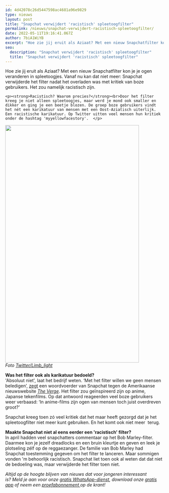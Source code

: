 ```yaml
---
id: 4d42078c26d5447598ac4681a96e9829
type: nieuws
layout: post
title: "Snapchat verwijdert 'racistisch' spleetoogfilter"
permalink: /nieuws/snapchat-verwijdert-racistisch-spleetoogfilter/
date: 2022-05-11T19:16:41.067Z
author: 7biA1WiYB
excerpt: "Hoe zie jij eruit als Aziaat? Met een nieuw Snapchatfilter kon je je ogen veranderen in spleetoogjes. Vanaf nu kan dat niet meer: Snapchat verwijderde het filter nadat het overladen was met kritiek van boze gebruikers. Het zou namelijk racistisch zijn.   "
seo:
  description: "Snapchat verwijdert 'racistisch' spleetoogfilter"
  title: "Snapchat verwijdert 'racistisch' spleetoogfilter"
---
```

Hoe zie jij eruit als Aziaat? Met een nieuw Snapchatfilter kon je je ogen veranderen in spleetoogjes. Vanaf nu kan dat niet meer: Snapchat verwijderde het filter nadat het overladen was met kritiek van boze gebruikers. Het zou namelijk racistisch zijn.   

    <p><strong>Racistisch? Waarom precies?</strong><br>Door het filter kreeg je niet alleen spleetoogjes, maar werd je mond ook smaller en dikker en ging je een beetje blozen. De groep boze gebruikers vindt het nét een karikatuur van mensen met een Oost-Aziatisch uiterlijk. Een racistische karikatuur. Op Twitter uitten veel mensen hun kritiek onder de hashtag 'myyellowfacestory'.  </p>
<p><div class="media media-element-container media-default"><div id="file-21140" class="file file-image file-image-png">

        
  
  <div class="content">
    <img height="753" width="425" class="media-element file-default" src="https://7dagen.netlify.app/sites/default/files/Snapchat.png" alt="">  </div>

  
</div>
</div><em>Foto <a href="https://twitter.com/limb_light?ref_src=twsrc%5Etfw" target="_blank">Twitter/Limb_light</a></em>
<p><strong>Was het filter ook als karikatuur bedoeld? </strong><br>'Absoluut niet', laat het bedrijf weten. ‘Met het filter willen we geen mensen beledigen’, <a href="http://www.theverge.com/2016/8/10/12423560/snapchat-anime-selfie-lens-yellowface-racism" target="_blank">zegt</a> een woordvoerder van Snapchat tegen de Amerikaanse nieuwswebsite <a href="http://www.theverge.com/2016/8/10/12423560/snapchat-anime-selfie-lens-yellowface-racism" target="_blank"><em>The Verge</em></a>. Het filter zou geïnspireerd zijn op anime, Japanse tekenfilms. Op dat antwoord reageerden veel boze gebruikers weer verbaasd: ‘In anime-films zijn ogen van mensen toch juist overdreven groot?’</p>
<p>Snapchat kreeg toen zó veel kritiek dat het maar heeft gezorgd dat je het spleetoogfilter niet meer kunt gebruiken. En het komt ook niet meer  terug.</p>
<p><strong>Maakte Snapchat niet al eens eerder een 'racistisch' filter? </strong><br>In april hadden veel snapchatters commentaar op het Bob Marley-filter. Daarmee kon je jezelf dreadlocks en een bruin kleurtje en geven en leek je plotseling zélf op de reggaezanger. De familie van Bob Marley had Snapchat toestemming gegeven om het filter te lanceren. Maar sommigen vonden 'm behoorlijk racistisch. Snapchat liet toen ook al weten dat dat niet de bedoeling was, maar verwijderde het filter toen niet. </p>
<p><em>Altijd op de hoogte blijven van nieuws dat voor jongeren interessant is? Meld je aan voor onze <a href="https://7dagen.netlify.app/whatsapp">gratis WhatsApp-dienst</a>, download onze <a href="https://7dagen.netlify.app/app">gratis app</a> of neem een <a href="https://abonneren.sevendays.nl/abonneren/abonnementen/ae/artikel">proefabonnement </a>op de krant!</em></p>  
